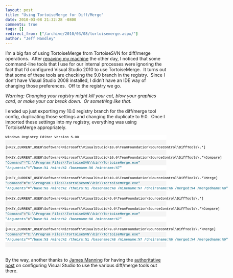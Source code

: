 ```yaml
---
layout: post
title: "Using TortoiseMerge for Diff/Merge"
date: 2010-03-08 21:32:28 -0800
comments: true
tags: []
redirect_from: ["/archive/2010/03/08/tortoisemerge.aspx/"]
author: "Jeff Handley"
---
```

<!-- more -->
<p>I’m a big fan of using TortoiseMerge from TortoiseSVN for diff/merge operations.  After <a href="http://jeffhandley.com/archive/2010/03/05/repave2010.aspx" target="_blank">repaving my machine</a> the other day, I noticed that some command-line tools that I use for our internal processes were ignoring the fact that I’d configured Visual Studio 2010 to use TortoiseMerge.  It turns out that some of these tools are checking the 9.0 branch in the registry.  Since I don’t have Visual Studio 2008 installed, I didn’t have an IDE way of changing those preferences.  Off to the registry we go.</p>  <p><em>Warning: Changing your registry might kill your cat, blow your graphics card, or make your car break down.  Or something like that.</em></p>  <p>I ended up just exporting my 10.0 registry branch for the diff/merge tool config, duplicating those settings and changing the duplicate to 9.0.  Once I imported these settings into my registry, everything was using TortoiseMerge appropriately.</p>  <div id="codeSnippetWrapper">   <div style="border-bottom-style: none; text-align: left; padding-bottom: 0px; line-height: 12pt; border-right-style: none; background-color: #f4f4f4; padding-left: 0px; width: 100%; padding-right: 0px; font-family: 'Courier New', courier, monospace; direction: ltr; border-top-style: none; color: black; font-size: 8pt; border-left-style: none; overflow: visible; padding-top: 0px" id="codeSnippet">   <pre style="border-bottom-style: none; text-align: left; padding-bottom: 0px; line-height: 12pt; border-right-style: none; background-color: white; margin: 0em; padding-left: 0px; width: 100%; padding-right: 0px; font-family: 'Courier New', courier, monospace; direction: ltr; border-top-style: none; color: black; font-size: 8pt; border-left-style: none; overflow: visible; padding-top: 0px">Windows Registry Editor Version 5.00</pre>
<!--CRLF-->

  <pre style="border-bottom-style: none; text-align: left; padding-bottom: 0px; line-height: 12pt; border-right-style: none; background-color: #f4f4f4; margin: 0em; padding-left: 0px; width: 100%; padding-right: 0px; font-family: 'Courier New', courier, monospace; direction: ltr; border-top-style: none; color: black; font-size: 8pt; border-left-style: none; overflow: visible; padding-top: 0px"> </pre>
<!--CRLF-->

  <pre style="border-bottom-style: none; text-align: left; padding-bottom: 0px; line-height: 12pt; border-right-style: none; background-color: white; margin: 0em; padding-left: 0px; width: 100%; padding-right: 0px; font-family: 'Courier New', courier, monospace; direction: ltr; border-top-style: none; color: black; font-size: 8pt; border-left-style: none; overflow: visible; padding-top: 0px">[HKEY_CURRENT_USER\Software\Microsoft\VisualStudio\10.0\TeamFoundation\SourceControl\DiffTools\.*]</pre>
<!--CRLF-->

  <pre style="border-bottom-style: none; text-align: left; padding-bottom: 0px; line-height: 12pt; border-right-style: none; background-color: #f4f4f4; margin: 0em; padding-left: 0px; width: 100%; padding-right: 0px; font-family: 'Courier New', courier, monospace; direction: ltr; border-top-style: none; color: black; font-size: 8pt; border-left-style: none; overflow: visible; padding-top: 0px"> </pre>
<!--CRLF-->

  <pre style="border-bottom-style: none; text-align: left; padding-bottom: 0px; line-height: 12pt; border-right-style: none; background-color: white; margin: 0em; padding-left: 0px; width: 100%; padding-right: 0px; font-family: 'Courier New', courier, monospace; direction: ltr; border-top-style: none; color: black; font-size: 8pt; border-left-style: none; overflow: visible; padding-top: 0px">[HKEY_CURRENT_USER\Software\Microsoft\VisualStudio\10.0\TeamFoundation\SourceControl\DiffTools\.*\Compare]</pre>
<!--CRLF-->

  <pre style="border-bottom-style: none; text-align: left; padding-bottom: 0px; line-height: 12pt; border-right-style: none; background-color: #f4f4f4; margin: 0em; padding-left: 0px; width: 100%; padding-right: 0px; font-family: 'Courier New', courier, monospace; direction: ltr; border-top-style: none; color: black; font-size: 8pt; border-left-style: none; overflow: visible; padding-top: 0px"><span style="color: #006080">"Command"</span>=<span style="color: #006080">"C:\\Program Files\\TortoiseSVN\\bin\\TortoiseMerge.exe"</span></pre>
<!--CRLF-->

  <pre style="border-bottom-style: none; text-align: left; padding-bottom: 0px; line-height: 12pt; border-right-style: none; background-color: white; margin: 0em; padding-left: 0px; width: 100%; padding-right: 0px; font-family: 'Courier New', courier, monospace; direction: ltr; border-top-style: none; color: black; font-size: 8pt; border-left-style: none; overflow: visible; padding-top: 0px"><span style="color: #006080">"Arguments"</span>=<span style="color: #006080">"/base:%1 /mine:%2 /basename:%6 /minename:%7"</span></pre>
<!--CRLF-->

  <pre style="border-bottom-style: none; text-align: left; padding-bottom: 0px; line-height: 12pt; border-right-style: none; background-color: #f4f4f4; margin: 0em; padding-left: 0px; width: 100%; padding-right: 0px; font-family: 'Courier New', courier, monospace; direction: ltr; border-top-style: none; color: black; font-size: 8pt; border-left-style: none; overflow: visible; padding-top: 0px"> </pre>
<!--CRLF-->

  <pre style="border-bottom-style: none; text-align: left; padding-bottom: 0px; line-height: 12pt; border-right-style: none; background-color: white; margin: 0em; padding-left: 0px; width: 100%; padding-right: 0px; font-family: 'Courier New', courier, monospace; direction: ltr; border-top-style: none; color: black; font-size: 8pt; border-left-style: none; overflow: visible; padding-top: 0px">[HKEY_CURRENT_USER\Software\Microsoft\VisualStudio\10.0\TeamFoundation\SourceControl\DiffTools\.*\Merge]</pre>
<!--CRLF-->

  <pre style="border-bottom-style: none; text-align: left; padding-bottom: 0px; line-height: 12pt; border-right-style: none; background-color: #f4f4f4; margin: 0em; padding-left: 0px; width: 100%; padding-right: 0px; font-family: 'Courier New', courier, monospace; direction: ltr; border-top-style: none; color: black; font-size: 8pt; border-left-style: none; overflow: visible; padding-top: 0px"><span style="color: #006080">"Command"</span>=<span style="color: #006080">"C:\\Program Files\\TortoiseSVN\\bin\\TortoiseMerge.exe"</span></pre>
<!--CRLF-->

  <pre style="border-bottom-style: none; text-align: left; padding-bottom: 0px; line-height: 12pt; border-right-style: none; background-color: white; margin: 0em; padding-left: 0px; width: 100%; padding-right: 0px; font-family: 'Courier New', courier, monospace; direction: ltr; border-top-style: none; color: black; font-size: 8pt; border-left-style: none; overflow: visible; padding-top: 0px"><span style="color: #006080">"Arguments"</span>=<span style="color: #006080">"/base:%3 /mine:%2 /theirs:%1 /basename:%8 /minename:%7 /theirsname:%6 /merged:%4 /mergedname:%9"</span></pre>
<!--CRLF-->

  <pre style="border-bottom-style: none; text-align: left; padding-bottom: 0px; line-height: 12pt; border-right-style: none; background-color: #f4f4f4; margin: 0em; padding-left: 0px; width: 100%; padding-right: 0px; font-family: 'Courier New', courier, monospace; direction: ltr; border-top-style: none; color: black; font-size: 8pt; border-left-style: none; overflow: visible; padding-top: 0px"> </pre>
<!--CRLF-->

  <pre style="border-bottom-style: none; text-align: left; padding-bottom: 0px; line-height: 12pt; border-right-style: none; background-color: white; margin: 0em; padding-left: 0px; width: 100%; padding-right: 0px; font-family: 'Courier New', courier, monospace; direction: ltr; border-top-style: none; color: black; font-size: 8pt; border-left-style: none; overflow: visible; padding-top: 0px">[HKEY_CURRENT_USER\Software\Microsoft\VisualStudio\9.0\TeamFoundation\SourceControl\DiffTools\.*]</pre>
<!--CRLF-->

  <pre style="border-bottom-style: none; text-align: left; padding-bottom: 0px; line-height: 12pt; border-right-style: none; background-color: #f4f4f4; margin: 0em; padding-left: 0px; width: 100%; padding-right: 0px; font-family: 'Courier New', courier, monospace; direction: ltr; border-top-style: none; color: black; font-size: 8pt; border-left-style: none; overflow: visible; padding-top: 0px"> </pre>
<!--CRLF-->

  <pre style="border-bottom-style: none; text-align: left; padding-bottom: 0px; line-height: 12pt; border-right-style: none; background-color: white; margin: 0em; padding-left: 0px; width: 100%; padding-right: 0px; font-family: 'Courier New', courier, monospace; direction: ltr; border-top-style: none; color: black; font-size: 8pt; border-left-style: none; overflow: visible; padding-top: 0px">[HKEY_CURRENT_USER\Software\Microsoft\VisualStudio\9.0\TeamFoundation\SourceControl\DiffTools\.*\Compare]</pre>
<!--CRLF-->

  <pre style="border-bottom-style: none; text-align: left; padding-bottom: 0px; line-height: 12pt; border-right-style: none; background-color: #f4f4f4; margin: 0em; padding-left: 0px; width: 100%; padding-right: 0px; font-family: 'Courier New', courier, monospace; direction: ltr; border-top-style: none; color: black; font-size: 8pt; border-left-style: none; overflow: visible; padding-top: 0px"><span style="color: #006080">"Command"</span>=<span style="color: #006080">"C:\\Program Files\\TortoiseSVN\\bin\\TortoiseMerge.exe"</span></pre>
<!--CRLF-->

  <pre style="border-bottom-style: none; text-align: left; padding-bottom: 0px; line-height: 12pt; border-right-style: none; background-color: white; margin: 0em; padding-left: 0px; width: 100%; padding-right: 0px; font-family: 'Courier New', courier, monospace; direction: ltr; border-top-style: none; color: black; font-size: 8pt; border-left-style: none; overflow: visible; padding-top: 0px"><span style="color: #006080">"Arguments"</span>=<span style="color: #006080">"/base:%1 /mine:%2 /basename:%6 /minename:%7"</span></pre>
<!--CRLF-->

  <pre style="border-bottom-style: none; text-align: left; padding-bottom: 0px; line-height: 12pt; border-right-style: none; background-color: #f4f4f4; margin: 0em; padding-left: 0px; width: 100%; padding-right: 0px; font-family: 'Courier New', courier, monospace; direction: ltr; border-top-style: none; color: black; font-size: 8pt; border-left-style: none; overflow: visible; padding-top: 0px"> </pre>
<!--CRLF-->

  <pre style="border-bottom-style: none; text-align: left; padding-bottom: 0px; line-height: 12pt; border-right-style: none; background-color: white; margin: 0em; padding-left: 0px; width: 100%; padding-right: 0px; font-family: 'Courier New', courier, monospace; direction: ltr; border-top-style: none; color: black; font-size: 8pt; border-left-style: none; overflow: visible; padding-top: 0px">[HKEY_CURRENT_USER\Software\Microsoft\VisualStudio\9.0\TeamFoundation\SourceControl\DiffTools\.*\Merge]</pre>
<!--CRLF-->

  <pre style="border-bottom-style: none; text-align: left; padding-bottom: 0px; line-height: 12pt; border-right-style: none; background-color: #f4f4f4; margin: 0em; padding-left: 0px; width: 100%; padding-right: 0px; font-family: 'Courier New', courier, monospace; direction: ltr; border-top-style: none; color: black; font-size: 8pt; border-left-style: none; overflow: visible; padding-top: 0px"><span style="color: #006080">"Command"</span>=<span style="color: #006080">"C:\\Program Files\\TortoiseSVN\\bin\\TortoiseMerge.exe"</span></pre>
<!--CRLF-->

  <pre style="border-bottom-style: none; text-align: left; padding-bottom: 0px; line-height: 12pt; border-right-style: none; background-color: white; margin: 0em; padding-left: 0px; width: 100%; padding-right: 0px; font-family: 'Courier New', courier, monospace; direction: ltr; border-top-style: none; color: black; font-size: 8pt; border-left-style: none; overflow: visible; padding-top: 0px"><span style="color: #006080">"Arguments"</span>=<span style="color: #006080">"/base:%3 /mine:%2 /theirs:%1 /basename:%8 /minename:%7 /theirsname:%6 /merged:%4 /mergedname:%9"</span></pre>
<!--CRLF-->

  <pre style="border-bottom-style: none; text-align: left; padding-bottom: 0px; line-height: 12pt; border-right-style: none; background-color: #f4f4f4; margin: 0em; padding-left: 0px; width: 100%; padding-right: 0px; font-family: 'Courier New', courier, monospace; direction: ltr; border-top-style: none; color: black; font-size: 8pt; border-left-style: none; overflow: visible; padding-top: 0px"> </pre>
<!--CRLF--></div>
</div>

<p>
<br />
By the way, another thanks to <a href="http://twitter.com/manningj" target="_blank">James Manning</a> for having the <a href="http://blogs.msdn.com/jmanning/articles/535573.aspx" target="_blank">authoritative post</a> on configuring Visual Studio to use the various diff/merge tools out there.
</p>


